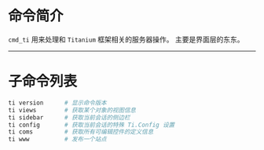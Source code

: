 # 命令简介 

`cmd_ti` 用来处理和 `Titanium` 框架相关的服务器操作。 主要是界面层的东东。

-------------------------------------------------------------
# 子命令列表
 
```bash
ti version      # 显示命令版本
ti views        # 获取某个对象的视图信息
ti sidebar      # 获取当前会话的侧边栏
ti config       # 获取当前会话的特殊 Ti.Config 设置      
ti coms         # 获取所有可编辑控件的定义信息  
ti www          # 发布一个站点    
```
